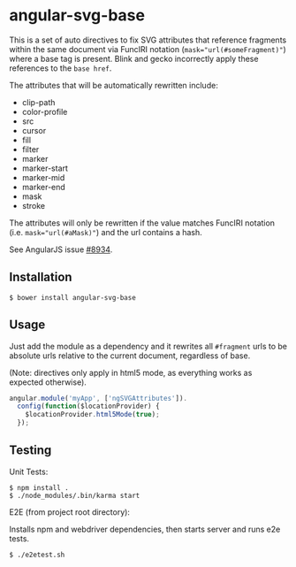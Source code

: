 
# angular-svg-base

This is a set of auto directives to fix SVG attributes that reference fragments
within the same document via FuncIRI notation (`mask="url(#someFragment)"`) where a base tag is
present. Blink and gecko incorrectly apply these references to the `base href`.

The attributes that will be automatically rewritten include:

 * clip-path
 * color-profile
 * src
 * cursor
 * fill
 * filter
 * marker
 * marker-start
 * marker-mid
 * marker-end
 * mask
 * stroke

The attributes will only be rewritten if the value matches FuncIRI notation
(i.e. `mask="url(#aMask)"`) and the url contains a hash.

See AngularJS issue [#8934](https://github.com/angular/angular.js/issues/8934).

## Installation

`$ bower install angular-svg-base`

## Usage

Just add the module as a dependency and it rewrites all `#fragment` urls to be
absolute urls relative to the current document, regardless of base.

(Note: directives only apply in html5 mode, as everything works as expected otherwise).

```javascript
angular.module('myApp', ['ngSVGAttributes']).
  config(function($locationProvider) {
    $locationProvider.html5Mode(true);
  });
```

## Testing

Unit Tests:

```shell
$ npm install .
$ ./node_modules/.bin/karma start
```

E2E (from project root directory):

Installs npm and webdriver dependencies, then starts server and runs e2e tests.

```shell
$ ./e2etest.sh
```

